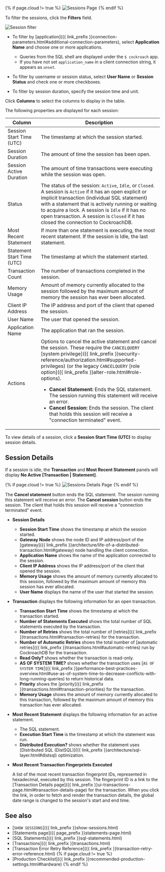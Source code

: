 {% if page.cloud != true %}
<img src="{{ 'images/v23.1/ui-sessions-page.png' | relative_url }}" alt="Sessions Page" style="border:1px solid #eee;max-width:100%" />
{% endif %}

To filter the sessions, click the **Filters** field.

<img src="{{ 'images/v23.1/ui-session-filter.png' | relative_url }}" alt="Session filter" />

- To filter by [application]({{ link_prefix }}connection-parameters.html#additional-connection-parameters), select **Application Name** and choose one or more applications.

    - Queries from the SQL shell are displayed under the `$ cockroach` app.
    - If you have not set `application_name` in a client connection string, it appears as `unset`.

- To filter by username or session status, select **User Name** or **Session Status** and check one or more checkboxes.
- To filter by session duration, specify the session time and unit.

Click **Columns** to select the columns to display in the table.

The following properties are displayed for each session:

Column | Description
--------- | -----------
Session Start Time (UTC) | The timestamp at which the session started.
Session Duration | The amount of time the session has been open.
Session Active Duration | The amount of time transactions were executing while the session was open.
Status  | The status of the session: `Active`,  `Idle`, or `Closed`. A session is `Active` if it has an open explicit or implicit transaction (individual SQL statement) with a statement that is actively running or waiting to acquire a lock. A session is `Idle` if it has no open transaction. A session is `Closed` if it has closed the connection to CockroachDB.
Most Recent Statement | If more than one statement is executing, the most recent statement. If the session is Idle, the last statement.
Statement Start Time (UTC) | The timestamp at which the statement started.
Transaction Count | The number of transactions completed in the session.
Memory Usage | Amount of memory currently allocated to the session followed by the maximum amount of memory the session has ever been allocated.
Client IP Address | The IP address and port of the client that opened the session.
User Name | The user that opened the session.
Application Name | The application that ran the session.
Actions | Options to cancel the active statement and cancel the session. These require the `CANCELQUERY` [system privilege]({{ link_prefix }}security-reference/authorization.html#supported-privileges) (or the legacy `CANCELQUERY` [role option]({{ link_prefix }}alter-role.html#role-options).<ul><li>**Cancel Statement:** Ends the SQL statement. The session running this statement will receive an error. </li> <li>**Cancel Session:** Ends the session. The client that holds this session will receive a "connection terminated" event.</li></ul>

To view details of a session, click a **Session Start Time (UTC)** to display session details.

## Session Details

If a session is idle, the **Transaction** and **Most Recent Statement** panels will display **No Active [Transaction | Statement]**.

{% if page.cloud != true %}
<img src="{{ 'images/v23.1/ui-sessions-details-page.png' | relative_url }}" alt="Sessions Details Page" style="border:1px solid #eee;max-width:100%" />
{% endif %}

The **Cancel statement** button ends the SQL statement. The session running this statement will receive an error.
The **Cancel session** button ends the session. The client that holds this session will receive a "connection terminated" event.

- **Session Details**
  - **Session Start Time** shows the timestamp at which the session started.
  - **Gateway Node** <a name="session-details-gateway-node"></a> shows the node ID and IP address/port of the [gateway]({{ link_prefix }}architecture/life-of-a-distributed-transaction.html#gateway) node handling the client connection.
  - **Application Name** shows the name of the application connected to the session.
  - **Client IP Address** shows the IP address/port of the client that opened the session.
  - **Memory Usage** shows the amount of memory currently allocated to this session, followed by the maximum amount of memory this session has ever allocated.
  - **User Name** displays the name of the user that started the session.

- **Transaction** displays the following information for an open transaction.
  - **Transaction Start Time** shows the timestamp at which the transaction started.
  - **Number of Statements Executed** shows the total number of SQL statements executed by the transaction.
  - **Number of Retries** shows the total number of [retries]({{ link_prefix }}transactions.html#transaction-retries) for the transaction.
  - **Number of Automatic Retries** shows the total number of [automatic retries]({{ link_prefix }}transactions.html#automatic-retries) run by CockroachDB for the transaction.
  - **Read Only?** shows whether the transaction is read-only.
  - **AS OF SYSTEM TIME?** shows whether the transaction uses [`AS OF SYSTEM TIME`]({{ link_prefix }}performance-best-practices-overview.html#use-as-of-system-time-to-decrease-conflicts-with-long-running-queries) to return historical data.
  - **Priority** shows the [priority]({{ link_prefix }}transactions.html#transaction-priorities) for the transaction.
  - **Memory Usage** shows the amount of memory currently allocated to this transaction, followed by the maximum amount of memory this transaction has ever allocated.

- **Most Recent Statement** displays the following information for an active statement.
  - The SQL statement.
  - **Execution Start Time** is the timestamp at which the statement was run.
  - **Distributed Execution?** shows whether the statement uses [Distributed SQL (DistSQL)]({{ link_prefix }}architecture/sql-layer.html#distsql) optimization.

- **Most Recent Transaction Fingerprints Executed**

  A list of the most recent transaction fingerprint IDs, represented in hexadecimal, executed by this session. The fingerprint ID is a link to the [Transaction Details page]({{ link_prefix }}ui-transactions-page.html#transaction-details-page) for the transaction. When you click the link, in order to fetch and render the transaction details, the global date range is changed to the session's start and end time.

## See also

- [`SHOW SESSIONS`]({{ link_prefix }}show-sessions.html)
- [Statements page]({{ page_prefix }}statements-page.html)
- [SQL Statements]({{ link_prefix }}sql-statements.html)
- [Transactions]({{ link_prefix }}transactions.html)
- [Transaction Error Retry Reference]({{ link_prefix }}transaction-retry-error-reference.html)
{% if page.cloud != true %}
- [Production Checklist]({{ link_prefix }}recommended-production-settings.html#hardware)
{% endif %}
